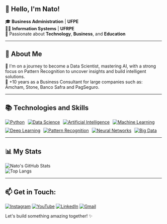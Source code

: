 ## 👋 Hello, I'm Nato!

🎓 **Business Administration** | **UFPE**  
👨‍💻 **Information Systems** | **UFRPE**  
🚀 Passionate about **Technology**, **Business**, and **Education**

---

## 🧠 About Me  

🔹 I'm on a journey to become a Data Scientist, mastering AI, with a strong focus on Pattern Recognition to uncover insights and build intelligent solutions.  
🔹 +10 years as a Business Consultant for large companies such as: Amcham, Stone, Banco Safra and PagSeguro.

---

## 📚 Technologies and Skills

<div style="display: flex; flex-wrap: wrap; gap: 10px;">
  <a href="https://www.python.org/"><img src="https://img.shields.io/badge/Python-3776AB?style=for-the-badge&logo=python&logoColor=white" alt="Python"></a>
  <a href="#"><img src="https://img.shields.io/badge/Data%20Science-FF6F00?style=for-the-badge&logo=databricks&logoColor=white" alt="Data Science"></a>
  <a href="#"><img src="https://img.shields.io/badge/Artificial%20Intelligence-2F74C0?style=for-the-badge&logo=openai&logoColor=white" alt="Artificial Intelligence"></a>
  <a href="https://www.tensorflow.org/"><img src="https://img.shields.io/badge/Machine%20Learning-F7931E?style=for-the-badge&logo=tensorflow&logoColor=white" alt="Machine Learning"></a>
  <a href="https://pytorch.org/"><img src="https://img.shields.io/badge/Deep%20Learning-FF2D20?style=for-the-badge&logo=pytorch&logoColor=white" alt="Deep Learning"></a>
  <a href="#"><img src="https://img.shields.io/badge/Pattern%20Recognition-4B8BBE?style=for-the-badge&logo=scipy&logoColor=white" alt="Pattern Recognition"></a>
  <a href="https://keras.io/"><img src="https://img.shields.io/badge/Neural%20Networks-5A29E4?style=for-the-badge&logo=keras&logoColor=white" alt="Neural Networks"></a>
  <a href="https://hadoop.apache.org/"><img src="https://img.shields.io/badge/Big%20Data-FF0000?style=for-the-badge&logo=apache&logoColor=white" alt="Big Data"></a>
</div>

---

## 📊 **My Stats**  

![Nato's GitHub Stats](https://github-readme-stats.vercel.app/api?username=dsnato&show_icons=true&theme=radical)  
![Top Langs](https://github-readme-stats.vercel.app/api/top-langs/?username=dsnato&layout=compact&theme=radical)

---

## 📫 **Get in Touch:**  

[![Instagram](https://img.shields.io/badge/Instagram-E4405F?style=for-the-badge&logo=instagram&logoColor=white)](https://www.instagram.com/ds.nato) [![YouTube](https://img.shields.io/badge/YouTube-FF0000?style=for-the-badge&logo=youtube&logoColor=white)](SEU_LINK_DO_YOUTUBE_AQUI) [![LinkedIn](https://img.shields.io/badge/LinkedIn-0077B5?style=for-the-badge&logo=linkedin&logoColor=white)](https://www.linkedin.com/in/dsnato/) [![Gmail](https://img.shields.io/badge/Gmail-D14836?style=for-the-badge&logo=gmail&logoColor=white)](mailto:datasciencenato@gmail.com)



Let's build something amazing together! ✨
